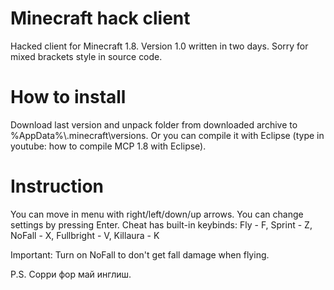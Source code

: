 # Minecraft hack client

Hacked client for Minecraft 1.8. Version 1.0 written in two days.
Sorry for mixed brackets style in source code.

# How to install

Download last version and unpack folder from downloaded archive to %AppData%\\.minecraft\versions. Or you can compile it with Eclipse (type in youtube: how to
compile MCP 1.8 with Eclipse).


# Instruction

You can move in menu with right/left/down/up arrows. You can change settings by pressing Enter.
Cheat has built-in keybinds:
Fly - F,
Sprint - Z,
NoFall - X,
Fullbright - V,
Killaura - K

Important: Turn on NoFall to don't get fall damage when flying.

P.S. Сорри фор май инглиш.
